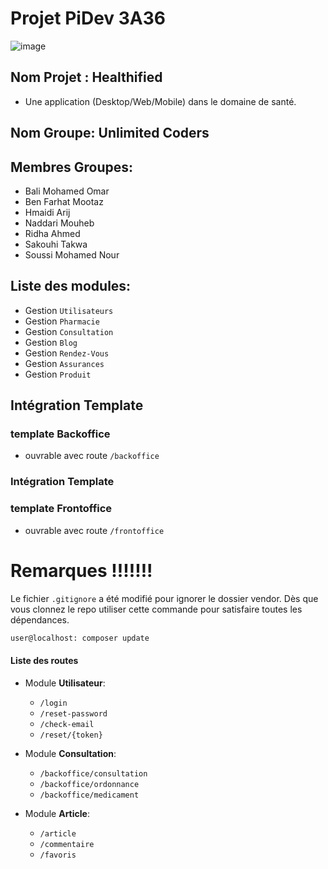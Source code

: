 # Projet PiDev 3A36
![image](https://user-images.githubusercontent.com/123477447/217036967-6d1d717f-2fc4-473a-8b51-ca4ec336796d.png)

## Nom Projet : Healthified
- Une application (Desktop/Web/Mobile) dans le domaine de santé.
## Nom Groupe: Unlimited Coders
## Membres Groupes:
-   Bali Mohamed Omar
-   Ben Farhat Mootaz
-   Hmaidi Arij
-   Naddari Mouheb
-   Ridha Ahmed
-   Sakouhi Takwa
-   Soussi Mohamed Nour

## Liste des modules:
- Gestion `Utilisateurs`
- Gestion `Pharmacie`
- Gestion `Consultation`
- Gestion `Blog`
- Gestion `Rendez-Vous`
- Gestion `Assurances`
- Gestion `Produit`

## Intégration Template
### template Backoffice
- ouvrable avec route `/backoffice`
### Intégration Template
### template Frontoffice
- ouvrable avec route `/frontoffice`

# Remarques !!!!!!!
Le fichier `.gitignore` a été modifié pour ignorer le dossier vendor.
Dès que vous clonnez le repo utiliser cette commande pour satisfaire toutes les dépendances.
```bash
user@localhost: composer update
```

#### Liste des routes
- Module **Utilisateur**:
    - `/login`
    - `/reset-password`
    - `/check-email`
    - `/reset/{token}`
- Module **Consultation**:
    - `/backoffice/consultation`
    - `/backoffice/ordonnance`
    - `/backoffice/medicament`

- Module **Article**:
    - `/article`
    - `/commentaire`
    - `/favoris`